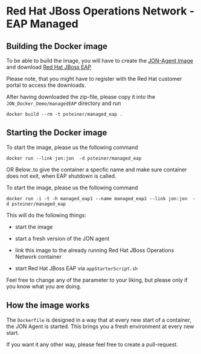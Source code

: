 Red Hat JBoss Operations Network - EAP Managed	
==============================================

Building the Docker image
-------------------------

To be able to build the image, you will have to create the [JON-Agent Image](https://github.com/PatrickSteiner/JON_Docker_Demo/tree/master/JON_Agent) and download [Red Hat JBoss EAP](http://www.jboss.org/download-manager/file/jboss-eap-6.1.0.GA.zip) 

Please note, that you might have to register with the Red Hat customer portal to access the downloads.

After having downloaded the zip-file, please copy it into the `JON_Docker_Demo/managedEAP` directory and run
```
docker build --rm -t psteiner/managed_eap .
```

Starting the Docker image
-------------------------

To start the image, please us the following command
```
docker run --link jon:jon  -d psteiner/managed_eap
```
OR Below..to give the container a specfic name and  make sure container does not exit, when EAP shutdown is called.

To start the image, please us the following command
```
docker run -i -t -h managed_eap1 --name managed_eap1 --link jon:jon  -d psteiner/managed_eap
```


This will do the following things:

 * start the image

 * start a fresh version of the JON agent

 * link this image to the already running Red Hat JBoss Operations Network container

 * start Red Hat JBoss EAP via `appStarterScript.sh`

Feel free to change any of the parameter to your liking, but please only if you know what
you are doing.

How the image works
-------------------
 
The `Dockerfile` is designed in a way that at every new start of a container, the JON Agent is started.
This brings you a fresh environment at every new start.

If you want it any other way, please feel free to create a pull-request.
